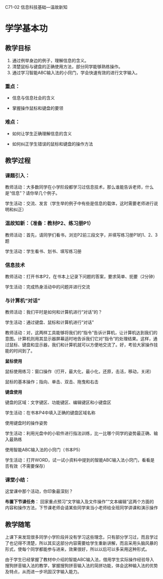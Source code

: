 C71-02
信息科技基础—温故新知

# 学学基本功

## 教学目标

1. 通过例举身边的例子，理解信息的含义。
2.  清楚鼠标与键盘的正确使用方法，部分同学能够熟练操作。
3. 通过学习智能ABC输入法的小窍门，学会快速有效的进行文字输入。


### 重点：

- 信息与信息社会的含义

- 掌握操作鼠标和键盘的要领

### 难点：

- 如何让学生正确理解信息的含义

- 如何纠正学生错误的鼠标和键盘的操作方法

## 教学过程
### 课题引入：

教师活动：大多数同学在小学阶段都学习过信息技术，那么谁能告诉老师，什么是“信息”？请你举几个例子。

学生活动：交流、发言（学生举的例子中有些是信息的载体，这时需要老师进行说明和纠正）

### 温故知新：（准备：教材P2、练习册P1）

教师活动：首先，请同学们看书，浏览P2前三段文字，并填写练习册P1的1、2、3题

学生活动：学生看书、划书、填写练习册

### 信息技术

教师活动：打开书本P2，在书本上记录下问题的答案，要求简单、扼要（2分钟）

学生活动：完成热身活动中的问题并进行交流

### 与计算机“对话”

教师活动：我们平时是如何和计算机进行“对话”的？

学生活动：通过键盘、鼠标和计算机进行“对话”

教师活动：对，这两样工具能够将我们的“指令”告诉计算机，让计算机达到我们的意图。计算机则用其显示器屏幕适时地告诉我们它对“指令”的处理结果。这样，通过鼠标、键盘和显示器，我们和计算机就可以方便地交流了。好，考验大家操作技能的时间到了。

**鼠标使用**

鼠标使用练习：窗口操作（打开，最大化，最小化，还原，击活，移动，关闭）

鼠标的基本操作；指向、单击、双击、拖曳和右击

**键盘使用**

键盘的区域：文字键区、功能键区、编辑键区和小键盘区

学生活动：在书本P4中填入正确的键盘区域名称

使用键盘时的操作姿势

学生活动：利用光盘中的小软件进行指法训练，比一比哪个同学的姿势最正确、输入最熟练

使用智能ABC输入法的小窍门（书本P5）

学生活动：打开WORD，试一试小资料中提到的智能ABC输入法小窍门，看看是否有效（不需要保存）

### 课堂小结：
这堂课中那个活动，你印象最深刻？

**布置下节课任务**：
回家重点预习“文字输入及文件操作”“文本编辑”这两个方面的内容和操作方法，下节课老师会请某些同学来当小老师给全班同学讲课和演示操作


## 教学随笔
上课下来发现很多同学小学阶段并没有学习这些理念，只有部分学习过，而且学过了也记得不清楚，所以其实这部分内容需要给学生重新讲解，而且采用头脑风暴的形式，使每个同学都能参与进来，效果很好，所以以后可以多采用这种形式。

由于学生已经掌握了教材中介绍的智能ABC输入法，借用学生实际操作经验导入搜狗拼音输入法的教学，掌握搜狗拼音输入法的简拼功能，体会这种输入法的优势及特点，从而进一步巩固汉字输入能力。



